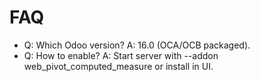 # FAQ

- Q: Which Odoo version? A: 16.0 (OCA/OCB packaged).
- Q: How to enable? A: Start server with --addon web_pivot_computed_measure or install in UI.

